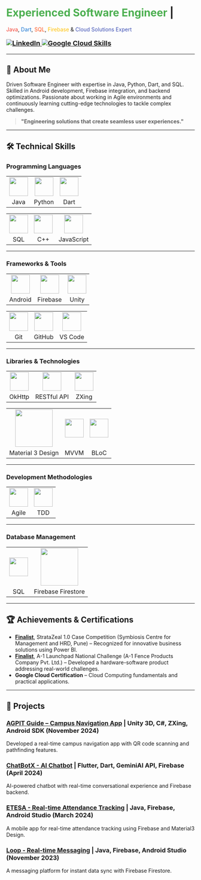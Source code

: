 # <span style="color: #4CAF50;">Experienced Software Engineer</span> | 
   <span style="color: #F44336;">Java</span>, 
   <span style="color: #1976D2;">Dart</span>, 
   <span style="color: #FF5722;">SQL</span>, 
   <span style="color: #FFC107;">Firebase</span> & 
   <span style="color: #3F51B5;">Cloud Solutions Expert</span>

<p style="font-size: 18px; font-weight: bold;">
   <a href="https://www.linkedin.com/in/nikhileshwar-adam/" target="_blank">
      <img src="https://img.shields.io/badge/LinkedIn-Nikhileshwar%20Adam-blue?style=for-the-badge&logo=linkedin&logoColor=white" alt="LinkedIn" />
   </a>
   <a href="https://www.cloudskillsboost.google/public_profiles/79a13a9b-031c-4e9e-bc2b-93ec856a3b3f" target="_blank">
      <img src="https://img.shields.io/badge/Google%20Cloud-Skills-yellow?style=for-the-badge&logo=googlecloud&logoColor=white" alt="Google Cloud Skills" />
   </a>
</p>

---

## 📜 About Me
Driven Software Engineer with expertise in Java, Python, Dart, and SQL. Skilled in Android development, Firebase integration, and backend optimizations. Passionate about working in Agile environments and continuously learning cutting-edge technologies to tackle complex challenges.

> **"Engineering solutions that create seamless user experiences."**

---

## 🛠️ Technical Skills

### Programming Languages
<table style="text-align: center;">
  <tr>
    <td><img src="https://brandslogos.com/wp-content/uploads/images/large/java-logo-1.png" width="50" height="50" /></td>
    <td><img src="https://img.icons8.com/fluency/50/000000/python.png" width="50" height="50" /></td>
    <td><img src="https://upload.wikimedia.org/wikipedia/commons/thumb/f/fe/Dart_programming_language_logo.svg/1024px-Dart_programming_language_logo.svg.png" style="width: 50px; height: auto;" /></td>
  </tr>
  <tr>
    <td>Java</td>
    <td>Python</td>
    <td>Dart</td>
  </tr>
</table>

<table style="text-align: center;">
  <tr>
    <td><img src="https://upload.wikimedia.org/wikipedia/commons/8/87/Sql_data_base_with_logo.png" style="width: 50px; height: auto;" /></td>
    <td><img src="https://w7.pngwing.com/pngs/46/626/png-transparent-c-logo-the-c-programming-language-computer-icons-computer-programming-source-code-programming-miscellaneous-template-blue-thumbnail.png" width="50" height="50" /></td>
    <td><img src="https://img.icons8.com/fluency/50/000000/javascript.png" width="50" height="50" /></td>
  </tr>
  <tr>
    <td>SQL</td>
    <td>C++</td>
    <td>JavaScript</td>
  </tr>
</table>

---

### Frameworks & Tools
<table style="text-align: center;">
  <tr>
    <td><img src="https://blogger.googleusercontent.com/img/b/R29vZ2xl/AVvXsEgX98TKIsaJF7D4wnq7YBOuMjtYH-6D5Kgm7m7VbRek7cQIGN7TNVtJMDIbSiEG5KgcGyGpgGxEOz7u9v-WhQASrQrjvCQF8-RQ7PsZpA6djqK7RA7mXrnt6aYiac8voLef_mhP-s_TucPVEP1vvmUBjspmjA2RdrbvIqVwYXQJZ1fwPyamJIxXTrgMVmg/s1600/image1.png" width="50" height="50" /></td>
    <td><img src="https://encrypted-tbn0.gstatic.com/images?q=tbn:ANd9GcTuawUuQCcq6fD-KpdmL4QixUOyqQqdrVNIDg&s" width="50" height="50" /></td>
    <td><img src="https://img.icons8.com/fluency/50/000000/unity.png" width="50" height="50" /></td>
  </tr>
  <tr>
    <td>Android</td>
    <td>Firebase</td>
    <td>Unity</td>
  </tr>
</table>

<table style="text-align: center;">
  <tr>
    <td><img src="https://encrypted-tbn0.gstatic.com/images?q=tbn:ANd9GcQGp2RKrzqJF2Cu3dxnk2RGK_F7SSloJG-Wyw&s" width="50" height="50" /></td>
    <td><img src="https://img.icons8.com/fluency/50/000000/github.png" width="50" height="50" /></td>
    <td><img src="https://encrypted-tbn0.gstatic.com/images?q=tbn:ANd9GcS9E5HZlsBUfIyQdZy53DBNd5c9aIxECWdFww&s" width="50" height="50" /></td>
  </tr>
  <tr>
    <td>Git</td>
    <td>GitHub</td>
    <td>VS Code</td>
  </tr>
</table>

---

### Libraries & Technologies
<table style="text-align: center;">
  <tr>
    <td><img src="https://img.shields.io/badge/OkHttp-4D4D4D?style=for-the-badge&logo=okhttp&logoColor=white" width="50" height="50" /></td>
    <td><img src="https://img.icons8.com/fluency/50/000000/api.png" width="50" height="50" /></td>
    <td><img src="https://img.icons8.com/fluency/50/000000/barcode.png" width="50" height="50" /></td>
  </tr>
  <tr>
    <td>OkHttp</td>
    <td>RESTful API</td>
    <td>ZXing</td>
  </tr>
</table>

<table style="text-align: center;">
  <tr>
    <td><img src="https://img.shields.io/badge/Material_Design-6200EE?style=for-the-badge&logo=material-design&logoColor=white" style="width: 100px; height: auto;" /></td>
    <td><img src="https://img.shields.io/badge/MVVM-FF5722?style=for-the-badge&logo=java&logoColor=white" width="50" height="50" /></td>
    <td><img src="https://img.shields.io/badge/BLoC-0288D1?style=for-the-badge&logo=flutter&logoColor=white" width="50" height="50" /></td>
  </tr>
  <tr>
    <td>Material 3 Design</td>
    <td>MVVM</td>
    <td>BLoC</td>
  </tr>
</table>

---

### Development Methodologies
<table style="text-align: center;">
  <tr>
    <td><img src="https://e7.pngegg.com/pngimages/446/260/png-clipart-agile-software-development-software-development-process-waterfall-model-systems-development-life-cycle-others-text-logo.png" width="50" height="50" /></td>
    <td><img src="https://www.perfecto.io/sites/default/files/styles/social_preview_image/public/image/2022-08/image-blog-test-driven-data.jpg?itok=smKqN5Dl" width="50" height="50" /></td>
  </tr>
  <tr>
    <td>Agile</td>
    <td>TDD</td>
  </tr>
</table>

---

### Database Management
<table style="text-align: center;">
  <tr>
    <td><img src="https://upload.wikimedia.org/wikipedia/commons/8/87/Sql_data_base_with_logo.png" style="width: 50px; height: auto;" /></td>
    <td><img src="https://img.shields.io/badge/Firebase_Firestore-FFCB2B?style=for-the-badge&logo=firebase&logoColor=white" style="width: 100px; height: auto;" /></td>
  </tr>
  <tr>
    <td>SQL</td>
    <td>Firebase Firestore</td>
  </tr>
</table>

---

## 🏆 Achievements & Certifications
- **[Finalist](https://www.linkedin.com/posts/nikhileshwar-adam_stratazeal-competition-powerbi-activity-7002153192764289024-FJzJ)**, StrataZeal 1.0 Case Competition (Symbiosis Centre for Management and HRD, Pune) – Recognized for innovative business solutions using Power BI.
- **[Finalist](https://www.linkedin.com/posts/nikhileshwar-adam_a1-launchpad-national-challenge-activity-7002539516851733504-WY2Y)**, A-1 Launchpad National Challenge (A-1 Fence Products Company Pvt. Ltd.) – Developed a hardware-software product addressing real-world challenges.
- **Google Cloud Certification** – Cloud Computing fundamentals and practical applications.

---

## 🔧 Projects

### [AGPIT Guide – Campus Navigation App](#) | Unity 3D, C#, ZXing, Android SDK (November 2024)
Developed a real-time campus navigation app with QR code scanning and pathfinding features.

### [ChatBotX - AI Chatbot](https://github.com/username/chatbotx) | Flutter, Dart, GeminiAI API, Firebase (April 2024)
AI-powered chatbot with real-time conversational experience and Firebase backend.

### [ETESA - Real-time Attendance Tracking](https://github.com/username/etesa) | Java, Firebase, Android Studio (March 2024)
A mobile app for real-time attendance tracking using Firebase and Material3 Design.

### [Loop - Real-time Messaging](https://github.com/username/loop) | Java, Firebase, Android Studio (November 2023)
A messaging platform for instant data sync with Firebase Firestore.
